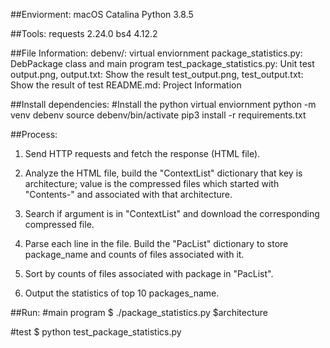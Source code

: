 ##Enviorment:
macOS Catalina
Python 3.8.5

##Tools:
requests 2.24.0
bs4 4.12.2

##File Information:
debenv/: virtual enviornment
package_statistics.py: DebPackage class and main program
test_package_statistics.py: Unit test
output.png, output.txt: Show the result
test_output.png, test_output.txt: Show the result of test
README.md: Project Information 

##Install dependencies:
#Install the python virtual enviornment
python -m venv debenv
source debenv/bin/activate
pip3 install -r requirements.txt

##Process:
1. Send HTTP requests and fetch the response (HTML file).

2. Analyze the HTML file, build the "ContextList" dictionary that key is architecture; value is the compressed files which started with "Contents-" and associated with that architecture.

3. Search if argument is in "ContextList" and download the corresponding compressed file.

4. Parse each line in the file. Build the "PacList" dictionary to store package_name and counts of files associated with it.

5. Sort by counts of files associated with package in "PacList".

6. Output the statistics of top 10 packages_name.

##Run:
#main program
$ ./package_statistics.py $architecture

#test
$ python test_package_statistics.py




